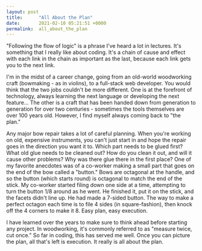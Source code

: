 ```yaml
---
layout: post
title:      "All About the Plan"
date:       2021-02-10 05:21:51 +0000
permalink:  all_about_the_plan
---
```



"Following the flow of logic" is a phrase I've heard a lot in lectures. It's something that I really like about coding. It's a chain of cause and effect with each link in the chain as important as the last, because each link gets you to the next link.

I'm in the midst of a career change, going from an old-world woodworking craft (bowmaking - as in violins), to a full-stack web developer. You would think that the two jobs couldn't be more different. One is at the forefront of technology, always learning the next language or developing the next feature... The other is a craft that has been handed down from generation to generation for over two centuries - sometimes the tools themselves are over 100 years old. However, I find myself always coming back to "the plan."

Any major bow repair takes a lot of careful planning. When you're working on old, expensive instruments, you can't just start in and hope the repair goes in the direction you want it to. Which part needs to be glued first? What old glue needs to be cleaned out? How do you clean it out, and will it cause other problems? Why was there glue there in the first place? One of my favorite anecdotes was of a co-worker making a small part that goes on the end of the bow called a "button." Bows are octagonal at the handle, and so the button (which starts round) is octagonal to match the end of the stick. My co-worker started filing down one side at a time, attempting to turn the button 1/8 around as he went. He finished it, put it on the stick, and the facets didn't line up. He had made a 7-sided button. The way to make a perfect octagon each time is to file 4 sides (in square-fashion), then knock off the 4 corners to make it 8. Easy plan, easy execution.

I have learned over the years to make sure to think ahead before starting any project. In woodworking, it's commonly referred to as "measure twice, cut once." So far in coding, this has served me well. Once you can picture the plan, all that's left is execution. It really is all about the plan.
